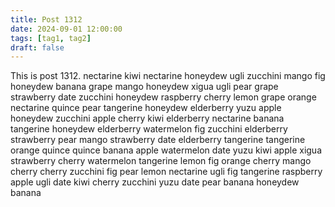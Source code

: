 ```yaml
---
title: Post 1312
date: 2024-09-01 12:00:00
tags: [tag1, tag2]
draft: false
---
```

This is post 1312.
nectarine
kiwi
nectarine
honeydew
ugli
zucchini
mango
fig
honeydew
banana
grape
mango
honeydew
xigua
ugli
pear
grape
strawberry
date
zucchini
honeydew
raspberry
cherry
lemon
grape
orange
nectarine
quince
pear
tangerine
honeydew
elderberry
yuzu
apple
honeydew
zucchini
apple
cherry
kiwi
elderberry
nectarine
banana
tangerine
honeydew
elderberry
watermelon
fig
zucchini
elderberry
strawberry
pear
mango
strawberry
date
elderberry
tangerine
tangerine
orange
quince
quince
banana
apple
watermelon
date
yuzu
kiwi
apple
xigua
strawberry
cherry
watermelon
tangerine
lemon
fig
orange
cherry
mango
cherry
cherry
zucchini
fig
pear
lemon
nectarine
ugli
fig
tangerine
raspberry
apple
ugli
date
kiwi
cherry
zucchini
yuzu
date
pear
banana
honeydew
banana
